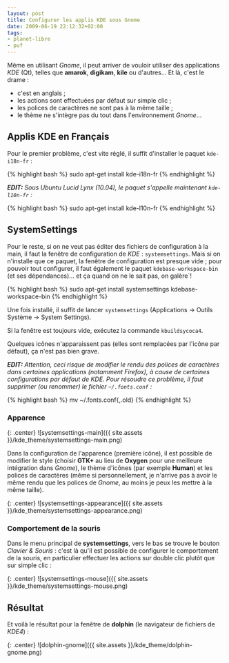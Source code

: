 ```yaml
---
layout: post
title: Configurer les applis KDE sous Gnome
date: 2009-06-19 22:12:32+02:00
tags:
- planet-libre
- puf
---
```


Même en utilisant _Gnome_, il peut arriver de vouloir utiliser des applications
_KDE_ (Qt), telles que **amarok**, **digikam**, **kile** ou d'autres… Et là,
c'est le drame :

  * c'est en anglais ;
  * les actions sont effectuées par défaut sur simple clic ;
  * les polices de caractères ne sont pas à la même taille ;
  * le thème ne s'intègre pas du tout dans l'environnement _Gnome_…


## Applis KDE en Français

Pour le premier problème, c'est vite réglé, il suffit d'installer le paquet
`kde-i18n-fr` :

{% highlight bash %}
sudo apt-get install kde-i18n-fr
{% endhighlight %}

_**EDIT:** Sous Ubuntu Lucid Lynx (10.04), le paquet s'appelle maintenant
`kde-l10n-fr` :_

{% highlight bash %}
sudo apt-get install kde-l10n-fr
{% endhighlight %}


## SystemSettings

Pour le reste, si on ne veut pas éditer des fichiers de configuration à la main,
il faut la fenêtre de configuration de _KDE_ : `systemsettings`. Mais si on
n'installe que ce paquet, la fenêtre de configuration est presque vide ; pour
pouvoir tout configurer, il faut également le paquet `kdebase-workspace-bin` (et
ses dépendances)… et ça quand on ne le sait pas, on galère`!

{% highlight bash %}
sudo apt-get install systemsettings kdebase-workspace-bin
{% endhighlight %}

Une fois installé, il suffit de lancer `systemsettings` (Applications → Outils
Système → System Settings).

Si la fenêtre est toujours vide, exécutez la commande `kbuildsycoca4`.

Quelques icônes n'apparaissent pas (elles sont remplacées par l'icône par
défaut), ça n'est pas bien grave.

_**EDIT:** Attention, ceci risque de modifier le rendu des polices de caractères
dans certaines applications (notamment Firefox), à cause de certaines
configurations par défaut de KDE. Pour résoudre ce problème, il faut supprimer
(ou renommer) le fichier `~/.fonts.conf` :_

{% highlight bash %}
mv ~/.fonts.conf{,.old}
{% endhighlight %}


### Apparence

{: .center}
![systemsettings-main]({{ site.assets }}/kde_theme/systemsettings-main.png)

Dans la configuration de l'apparence (première icône), il est possible de
modifier le style (choisir **GTK+** au lieu de **Oxygen** pour une meilleure
intégration dans _Gnome_), le thème d'icônes (par exemple **Human**) et les
polices de caractères (même si personnellement, je n'arrive pas à avoir le même
rendu que les polices de _Gnome_, au moins je peux les mettre à la même taille).

{: .center}
![systemsettings-appearance]({{ site.assets }}/kde_theme/systemsettings-appearance.png)


### Comportement de la souris

Dans le menu principal de **systemsettings**, vers le bas se trouve le bouton
_Clavier & Souris_ : c'est là qu'il est possible de configurer le comportement
de la souris, en particulier effectuer les actions sur double clic plutôt que
sur simple clic :

{: .center}
![systemsettings-mouse]({{ site.assets }}/kde_theme/systemsettings-mouse.png)


## Résultat

Et voilà le résultat pour la fenêtre de **dolphin** (le navigateur de fichiers
de _KDE4_) :

{: .center}
![dolphin-gnome]({{ site.assets }}/kde_theme/dolphin-gnome.png)
